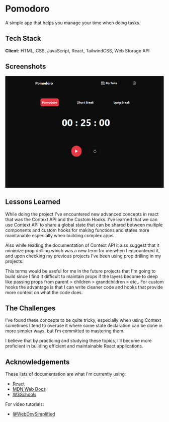 # Pomodoro

A simple app that helps you manage your time when doing tasks.

## Tech Stack

**Client:** HTML, CSS, JavaScript, React, TailwindCSS, Web Storage API

## Screenshots

![Pomodoro](src/screenshots/pomodoro.png)

## Lessons Learned

While doing the project I've encountered new advanced concepts in react that was the Context API and the Custom Hooks. I've learned that we can use Context API to share a global state that can be shared between multiple components and custom hooks for making functions and states more maintanable especially when building complex apps.

Also while reading the documentation of Context API it also suggest that it minimize prop drilling which was a new term for me when I encountered it, and upon checking my previous projects I've been using prop drilling in my projects.

This terms would be useful for me in the future projects that I'm going to build since I find it difficult to maintain props if the layers become to deep like passing props from parent > children > grandchildren > etc,. For custom hooks the advantage is that I can write cleaner code and hooks that provide more context on what the code does.

## The Challenges

I’ve found these concepts to be quite tricky, especially when using Context sometimes I tend to overuse it where some state declaration can be done in more simpler ways, but I’m committed to mastering them.

I believe that by practicing and studying these topics, I’ll become more proficient in building efficient and maintainable React applications.

## Acknowledgements

These lists of documentation are what I'm currently using:

- [React](https://react.dev/)
- [MDN Web Docs](https://developer.mozilla.org/)
- [W3Schools](https://www.w3schools.com/)

For video tutorials:

- [@WebDevSimplified](https://www.youtube.com/c/webdevsimplified)
